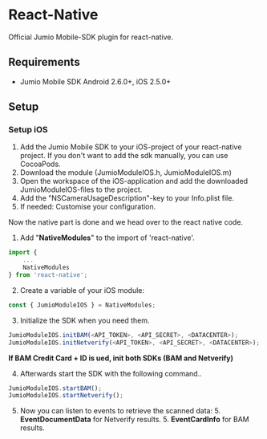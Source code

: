 # React-Native

Official Jumio Mobile-SDK plugin for react-native.

## Requirements
* Jumio Mobile SDK Android 2.6.0+, iOS 2.5.0+

## Setup

### Setup iOS

1. Add the Jumio Mobile SDK to your iOS-project of your react-native project. If you don't want to add the sdk manually, you can use CocoaPods.
2. Download the module (JumioModuleIOS.h, JumioModuleIOS.m)
3. Open the workspace of the iOS-application and add the downloaded JumioModuleIOS-files to the project.
4. Add the "NSCameraUsageDescription"-key to your Info.plist file.
5. If needed: Customise your configuration.

Now the native part is done and we head over to the react native code.

1. Add "**NativeModules**" to the import of 'react-native'.
```javascript
import {
    ...
    NativeModules
} from 'react-native';
```

2. Create a variable of your iOS module:
```javascript
const { JumioModuleIOS } = NativeModules;
```

3. Initialize the SDK when you need them.
```javascript
JumioModuleIOS.initBAM(<API_TOKEN>, <API_SECRET>, <DATACENTER>);
JumioModuleIOS.initNetverify(<API_TOKEN>, <API_SECRET>, <DATACENTER>);
```

**If BAM Credit Card + ID is ued, init both SDKs (BAM and Netverify)**

4. Afterwards start the SDK with the following command..
```javascript
JumioModuleIOS.startBAM();
JumioModuleIOS.startNetverify();
```

5. Now you can listen to events to retrieve the scanned data:
    5. **EventDocumentData** for Netverify results.
    5. **EventCardInfo** for BAM results.

